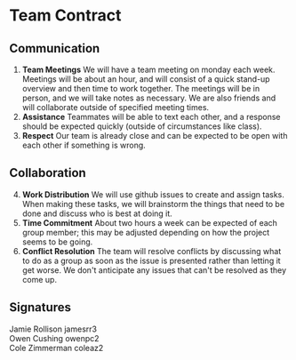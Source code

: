 # Team Contract

## Communication
1. **Team Meetings** 
We will have a team meeting on monday each week. Meetings will be about an hour, and will consist of a quick stand-up overview and then time to work together. The meetings will be in person, and we will take notes as necessary. We are also friends and will collaborate outside of specified meeting times.
2. **Assistance** 
Teammates will be able to text each other, and a response should be expected quickly (outside of circumstances like class).
3. **Respect** 
Our team is already close and can be expected to be open with each other if something is wrong.
## Collaboration

4. **Work Distribution** 
We will use github issues to create and assign tasks. When making these tasks, we will brainstorm the things that need to be done and discuss who is best at doing it.
5. **Time Commitment** 
About two hours a week can be expected of each group member; this may be adjusted depending on how the project seems to be going.
6. **Conflict Resolution** 
The team will resolve conflicts by discussing what to do as a group as soon as the issue is presented rather than letting it get worse. We don't anticipate any issues that can't be resolved as they come up.
## Signatures
Jamie Rollison jamesrr3  
Owen Cushing owenpc2  
Cole Zimmerman coleaz2
